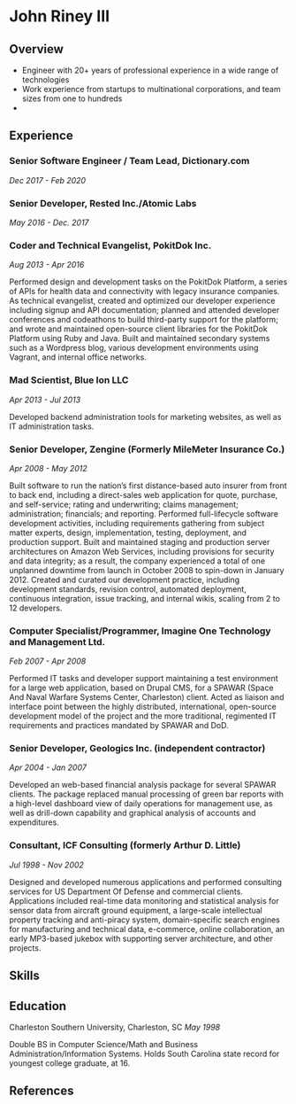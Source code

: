 # John Riney III

## Overview

* Engineer with 20+ years of professional experience in a wide range of technologies
* Work experience from startups to multinational corporations, and team sizes from one to hundreds
* 

## Experience

### Senior Software Engineer / Team Lead, Dictionary.com
_Dec 2017 - Feb 2020_

### Senior Developer, Rested Inc./Atomic Labs
_May 2016 - Dec. 2017_

### Coder and Technical Evangelist, PokitDok Inc.
_Aug 2013 - Apr 2016_

Performed design and development tasks on the PokitDok Platform, a series of APIs for health data and connectivity with legacy insurance companies. As technical evangelist, created and optimized our developer experience including signup and API documentation; planned and attended developer conferences and codeathons to build third-party support for the platform; and wrote and maintained open-source client libraries for the PokitDok Platform using Ruby and Java. Built and maintained secondary systems such as a Wordpress blog, various development environments using Vagrant, and internal office networks.

### Mad Scientist, Blue Ion LLC
_Apr 2013 - Jul 2013_

Developed backend administration tools for marketing websites, as well as IT administration tasks.

### Senior Developer, Zengine (Formerly MileMeter Insurance Co.)
_Apr 2008 - May 2012_

Built software to run the nation’s first distance-based auto insurer from front to back end, including a direct-sales web application for quote, purchase, and self-service; rating and underwriting; claims management; administration; financials; and reporting. Performed full-lifecycle software development activities, including requirements gathering from subject matter experts, design, implementation, testing, deployment, and production support. Built and maintained staging and production server architectures on Amazon Web Services, including provisions for security and data integrity; as a result, the company experienced a total of one unplanned downtime from launch in October 2008 to spin-down in January 2012. Created and curated our development practice, including development standards, revision control, automated deployment, continuous integration, issue tracking, and internal wikis, scaling from 2 to 12 developers.

### Computer Specialist/Programmer, Imagine One Technology and Management Ltd.
_Feb 2007 - Apr 2008_

Performed IT tasks and developer support maintaining a test environment for a large web application, based on Drupal CMS, for a SPAWAR (Space And Naval Warfare Systems Center, Charleston) client. Acted as liaison and interface point between the highly distributed, international, open-source development model of the project and the more traditional, regimented IT requirements and practices mandated by SPAWAR and DoD. 

### Senior Developer, Geologics Inc. (independent contractor) 
_Apr 2004 - Jan 2007_

Developed an web-based financial analysis package for several SPAWAR clients. The package replaced manual processing of green bar reports with a high-level dashboard view of daily operations for management use, as well as drill-down capability and graphical analysis of accounts and expenditures. 

### Consultant, ICF Consulting (formerly Arthur D. Little)
_Jul 1998 - Nov 2002_

Designed and developed numerous applications and performed consulting services for US Department Of Defense and commercial clients. Applications included real-time data monitoring and statistical analysis for sensor data from aircraft ground equipment, a large-scale intellectual property tracking and anti-piracy system, domain-specific search engines for manufacturing and technical data, e-commerce, online collaboration, an early MP3-based jukebox with supporting server architecture, and other projects. 

## Skills

## Education
Charleston Southern University, Charleston, SC
_May 1998_

Double BS in Computer Science/Math and Business Administration/Information Systems. Holds South Carolina state record for youngest college graduate, at 16.

## References
